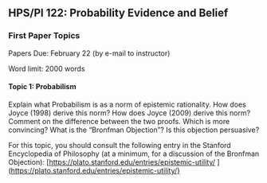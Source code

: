 ## HPS/Pl 122: Probability Evidence and Belief 

### First Paper Topics

Papers Due: February 22 (by e-mail to instructor) 

Word limit: 2000 words 

#### Topic 1: Probabilism 

Explain what Probabilism is as a norm of epistemic rationality. How does Joyce (1998) derive this norm? How does Joyce (2009) derive this norm? Comment on the difference between the two proofs. Which is more convincing? What is the “Bronfman Objection”? Is this objection persuasive? 

For this topic, you should consult the following entry in the Stanford Encyclopedia of Philosophy (at a minimum, for a discussion of the Bronfman Objection): [https://plato.stanford.edu/entries/epistemic-utility/
](https://plato.stanford.edu/entries/epistemic-utility/}


